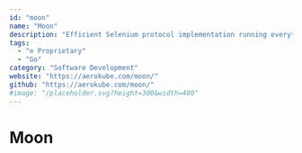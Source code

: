 ```yaml
---
id: "moon"
name: "Moon"
description: "Efficient Selenium protocol implementation running everything in Kubernetes or Openshift."
tags:
  - "⊘ Proprietary"
  - "Go"
category: "Software Development"
website: "https://aerokube.com/moon/"
github: "https://aerokube.com/moon/"
#image: "/placeholder.svg?height=300&width=400"
---
```


# Moon
